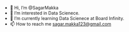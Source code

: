 - 👋 Hi, I’m @SagarMakka
- 👀 I’m interested in Data Scienece.
- 🌱 I’m currently learning Data Scienece at Board Infinity.
- 📫 How to reach me sagar.makka123@gmail.com

<!---
SagarMakka/SagarMakka is a ✨ special ✨ repository because its `README.md` (this file) appears on your GitHub profile.
You can click the Preview link to take a look at your changes.
--->
